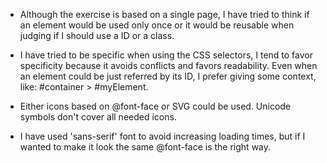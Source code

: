 * Although the exercise is based on a single page, I have tried to think if an element would be used only once or it would be reusable when judging if I should use a ID or a class.

* I have tried to be specific when using the CSS selectors, I tend to favor specificity because it avoids conflicts and favors readability. Even when an element could be just referred by its ID, I prefer giving some context,  like: #container > #myElement.

* Either icons based on @font-face or SVG could be used. Unicode symbols don't cover all needed icons.

* I have used 'sans-serif' font to avoid increasing loading times, but if I wanted to make it look the same @font-face is the right way.
